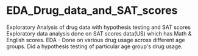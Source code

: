 # EDA_Drug_data_and_SAT_scores
Exploratory Analysis of drug data with hypothesis testing and SAT scores
Exploratory data analysis done on SAT scores data(US) which has Math & English scores.
EDA - Done on various drug usage across different age groups.
Did a hypothesis testing of particular age group's drug usage.
